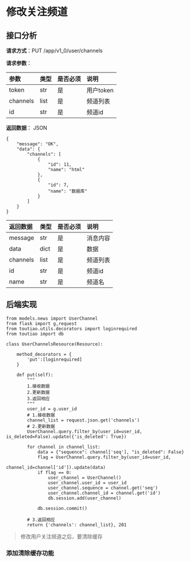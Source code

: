 # 修改关注频道

## 接口分析

**请求方式**：PUT /app/v1\_0/user/channels

**请求参数**：

| 参数 | 类型 | 是否必须 | 说明 |
| :--- | :--- | :--- | :--- |
| token | str | 是 | 用户token |
| channels | list | 是 | 频道列表 |
| id | str | 是 | 频道id |

**返回数据**： JSON

```
{
    "message": "OK",
    "data": {
        "channels": [
            {
                "id": 11,
                "name": "html"
            },
            {
                "id": 7,
                "name": "数据库"
            }
        ]
    }
}
```

| 返回数据 | 类型 | 是否必须 | 说明 |
| :--- | :--- | :--- | :--- |
| message | str | 是 | 消息内容 |
| data | dict | 是 | 数据 |
| channels | list | 是 | 频道列表 |
| id | str | 是 | 频道id |
| name | str | 是 | 频道名 |

## 后端实现

```
from models.news import UserChannel
from flask import g,request
from toutiao.utils.decorators import loginrequired
from toutiao import db

class UserChannelsResource(Resource):

    method_decorators = {
        'put':[loginrequired]
    }

    def put(self):
        """
        1.接收数据
        2.更新数据
        3.返回相应
        """
        user_id = g.user_id
        # 1.接收数据
        channel_list = request.json.get('channels')
        # 2.更新数据
        UserChannel.query.filter_by(user_id=user_id, is_deleted=False).update({'is_deleted': True})

        for channel in channel_list:
            data = {"sequence": channel['seq'], "is_deleted": False}
            flag = UserChannel.query.filter_by(user_id=user_id,
                                               channel_id=channel['id']).update(data)
            if flag == 0:
                user_channel = UserChannel()
                user_channel.user_id = user_id
                user_channel.sequence = channel.get('seq')
                user_channel.channel_id = channel.get('id')
                db.session.add(user_channel)

            db.session.commit()

        # 3.返回相应
        return {'channels': channel_list}, 201
```

> 修改用户关注频道之后，要清除缓存

### 添加清除缓存功能




